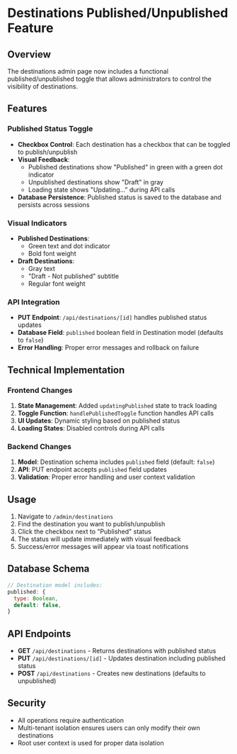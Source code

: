 # Destinations Published/Unpublished Feature

## Overview

The destinations admin page now includes a functional published/unpublished toggle that allows
administrators to control the visibility of destinations.

## Features

### Published Status Toggle

- **Checkbox Control**: Each destination has a checkbox that can be toggled to publish/unpublish
- **Visual Feedback**:
  - Published destinations show "Published" in green with a green dot indicator
  - Unpublished destinations show "Draft" in gray
  - Loading state shows "Updating..." during API calls
- **Database Persistence**: Published status is saved to the database and persists across sessions

### Visual Indicators

- **Published Destinations**:
  - Green text and dot indicator
  - Bold font weight
- **Draft Destinations**:
  - Gray text
  - "Draft - Not published" subtitle
  - Regular font weight

### API Integration

- **PUT Endpoint**: `/api/destinations/[id]` handles published status updates
- **Database Field**: `published` boolean field in Destination model (defaults to `false`)
- **Error Handling**: Proper error messages and rollback on failure

## Technical Implementation

### Frontend Changes

1. **State Management**: Added `updatingPublished` state to track loading
2. **Toggle Function**: `handlePublishedToggle` function handles API calls
3. **UI Updates**: Dynamic styling based on published status
4. **Loading States**: Disabled controls during API calls

### Backend Changes

1. **Model**: Destination schema includes `published` field (default: `false`)
2. **API**: PUT endpoint accepts `published` field updates
3. **Validation**: Proper error handling and user context validation

## Usage

1. Navigate to `/admin/destinations`
2. Find the destination you want to publish/unpublish
3. Click the checkbox next to "Published" status
4. The status will update immediately with visual feedback
5. Success/error messages will appear via toast notifications

## Database Schema

```javascript
// Destination model includes:
published: {
  type: Boolean,
  default: false,
}
```

## API Endpoints

- **GET** `/api/destinations` - Returns destinations with published status
- **PUT** `/api/destinations/[id]` - Updates destination including published status
- **POST** `/api/destinations` - Creates new destinations (defaults to unpublished)

## Security

- All operations require authentication
- Multi-tenant isolation ensures users can only modify their own destinations
- Root user context is used for proper data isolation
